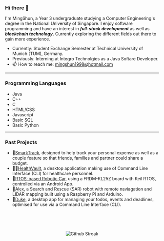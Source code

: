 ### Hi there 👋

I'm MingShun, a Year 3 undergraduate studying a Computer Engineering's degree in the National University of Singapore. I enjoy software programming and have an interest in ***full-stack development*** as well as ***blockchain technology***. Currently exploring the different fields out there to gain more experience. 

* Currently: Student Exchange Semester at Technical University of Munich (TUM), Germany.
* Previously: Interning at Integro Technolgies as a Java Softare Developer. 
* 📫 How to reach me: mingshun1998@hotmail.com

---
### Programming Languages

* Java
* C++
* C
* HTML/CSS
* Javascript
* Basic SQL
* Basic Python
---
### Past Projects

* 👥[SmarkTrack](https://github.com/MingShun98/SmartTrack-NUSorbital2020), designed to help track your personal expense as well as a couple feature so that friends, families and partner could share a budget.
* 👩‍⚕️[HealthVault](https://github.com/MingShun98/HealthVault), a desktop application making use of Command Line Interface (CLI) for healthcare personnel.
* 🚗[RTOS-based Robotic Car](https://github.com/MingShun98/RTOS-based-Robotic-Car), using a FRDM-KL25Z board with Keil RTOS, controlled via an Android App.
* 🤖[Alex](https://github.com/MingShun98/AlexBot-B02-6A), a Search and Rescue (SAR) robot with remote naviagation and LIDAR mapping built using a Raspberry Pi and Arduino.
* 📅[Duke](https://github.com/MingShun98/DukeJavaProgram), a desktop app for managing your todos, events and deadlines, optimised for use via a Command Line Interface (CLI).

<br>
<br>
<br>

<p align="center">
  <img src="https://github-readme-streak-stats.herokuapp.com/?user=MingShun98" alt="Github Streak" />
  </p>


<!--
Here are some ideas to get you started:

- 🔭 I’m currently working on ...
- 🌱 I’m currently learning ...
- 👯 I’m looking to collaborate on ...
- 🤔 I’m looking for help with ...
- 💬 Ask me about ...
- 📫 How to reach me: ...
- 😄 Pronouns: ...
- ⚡ Fun fact: ...
-->
